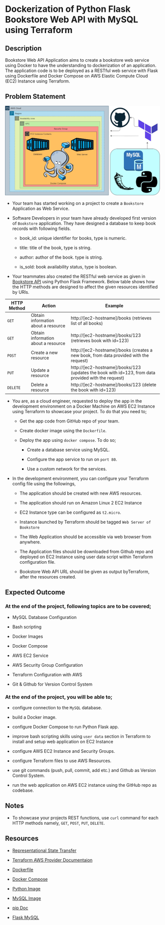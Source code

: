 # Dockerization of Python Flask Bookstore Web API with MySQL using Terraform

## Description

Bookstore Web API Application aims to create a bookstore web service using Docker to have the understanding to dockerization of an application. The application code is to be deployed as a RESTful web service with Flask using Dockerfile and Docker Compose on AWS Elastic Compute Cloud (EC2) Instance using Terraform.

## Problem Statement

![Project](./readme-content/bookstore-api.png)

- Your team has started working on a project to create a `Bookstore` Application as Web Service.

- Software Developers in your team have already developed first version of `Bookstore` application. They have designed a database to keep book records with following fields.

  - book_id: unique identifier for books, type is numeric.

  - title: title of the book, type is string.

  - author: author of the book. type is string.

  - is_sold: book availability status, type is boolean.

- Your teammates also created the RESTful web service as given in [Bookstore API](./bookstore-api.py) using Python Flask Framework. Below table shows how the HTTP methods are designed to affect the given resources identified by URIs.

| HTTP Method | Action                              | Example                                                                                             |
| ----------- | ----------------------------------- | --------------------------------------------------------------------------------------------------- |
| `GET`       | Obtain information about a resource | http://[ec2-hostname]/books (retrieves list of all books)                                           |
| `GET`       | Obtain information about a resource | http://[ec2-hostname]/books/123 (retrieves book with id=123)                                        |
| `POST`      | Create a new resource               | http://[ec2-hostname]/books (creates a new book, from data provided with the request)               |
| `PUT`       | Update a resource                   | http://[ec2-hostname]/books/123 (updates the book with id=123, from data provided with the request) |
| `DELETE`    | Delete a resource                   | http://[ec2-hostname]/books/123 (delete the book with id=123)                                       |

- You are, as a cloud engineer, requested to deploy the app in the development environment on a Docker Machine on AWS EC2 Instance using Terraform to showcase your project. To do that you need to;

  - Get the app code from GitHub repo of your team.

  - Create docker image using the `Dockerfile`.

  - Deploy the app using `docker compose`. To do so;

    - Create a database service using MySQL.

    - Configure the app service to run on `port 80`.

    - Use a custom network for the services.

- In the development environment, you can configure your Terraform config file using the followings,

  - The application should be created with new AWS resources.

  - The application should run on Amazon Linux 2 EC2 Instance

  - EC2 Instance type can be configured as `t2.micro`.

  - Instance launched by Terraform should be tagged `Web Server of Bookstore`

  - The Web Application should be accessible via web browser from anywhere.

  - The Application files should be downloaded from Github repo and deployed on EC2 Instance using user data script within Terraform configuration file.

  - Bookstore Web API URL should be given as output byTerraform, after the resources created.

## Expected Outcome

### At the end of the project, following topics are to be covered;

- MySQL Database Configuration

- Bash scripting

- Docker Images

- Docker Compose

- AWS EC2 Service

- AWS Security Group Configuration

- Terraform Configuration with AWS

- Git & Github for Version Control System

### At the end of the project, you will be able to;

- configure connection to the `MySQL` database.

- build a Docker image.

- configure Docker Compose to run Python Flask app.

- improve bash scripting skills using `user data` section in Terraform to install and setup web application on EC2 Instance

- configure AWS EC2 Instance and Security Groups.

- configure Terraform files to use AWS Resources.

- use git commands (push, pull, commit, add etc.) and Github as Version Control System.

- run the web application on AWS EC2 instance using the GitHub repo as codebase.

## Notes

- To showcase your projects REST functions, use `curl` command for each HTTP methods namely, `GET`, `POST`, `PUT`, `DELETE`.

## Resources

- [Representational State Transfer](https://en.wikipedia.org/wiki/Representational_state_transfer)

- [Terraform AWS Provider Documentaion](https://registry.terraform.io/providers/hashicorp/aws/latest/docs)

- [Dockerfile](https://docs.docker.com/engine/reference/builder/#dockerfile)

- [Docker Compose](https://docs.docker.com/compose/overview/)

- [Python Image](https://hub.docker.com/_/python)

- [MySQL Image](https://hub.docker.com/_/mysql/)

- [pip Doc](https://pip.pypa.io/en/stable/cli/pip_install/#install-requirement)

- [Flask MySQL](https://flask-mysql.readthedocs.io/en/stable//)
